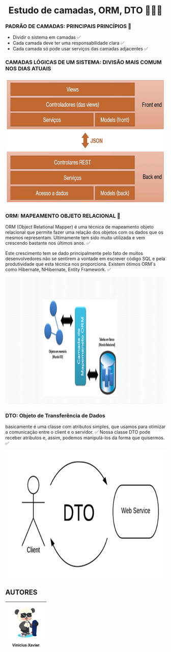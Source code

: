 <h1 align="center">Estudo de camadas, ORM, DTO 👨🏻‍💻</h1>

### PADRÃO DE CAMADAS: PRINCIPAIS PRINCÍPIOS 📒
- Dividir o sistema em camadas ✅
- Cada camada deve ter uma responsabilidade clara ✅
- Cada camada só pode usar serviços das camadas adjacentes ✅

### CAMADAS LÓGICAS DE UM SISTEMA: DIVISÃO MAIS COMUM NOS DIAS ATUAIS
<img  height="400" width="700" src = "https://github.com/ViniciusSXavier999/Assets/blob/main/java-spring-layers-studies/camadas.png" />

### ORM: MAPEAMENTO OBJETO RELACIONAL 📘
ORM (Object Relational Mapper) é uma técnica de mapeamento objeto relacional que permite fazer uma relação dos objetos com os dados que os mesmos representam. Ultimamente tem sido muito utilizada e vem crescendo bastante nos últimos anos. ✅

Este crescimento tem se dado principalmente pelo fato de muitos desenvolvedores não se sentirem a vontade em escrever código SQL e pela produtividade que esta técnica nos proporciona. Existem ótimos ORM´s como Hibernate, NHibernate, Entity Framework. ✅

<img  height="400" width="700" src = "https://github.com/ViniciusSXavier999/Assets/blob/main/java-spring-layers-studies/ormstudies.png" />

### DTO: Objeto de Transferência de Dados 
basicamente é uma classe com atributos simples, que usamos para otimizar a comunicação entre o client e o servidor. ✅
Nossa classe DTO pode receber atributos e, assim, podemos manipulá-los da forma que quisermos. ✅


<img  height="400" width="700" src = "https://github.com/ViniciusSXavier999/Assets/blob/main/java-spring-layers-studies/dtostudies.png" />


## AUTORES 

| [<img src="https://github.com/ViniciusSXavier999/Assets/blob/main/EuVini/euocto.png" width=115><br><sub>Vinicius Xavier</sub>](https://github.com/ViniciusSXavier999)
| :---: |

